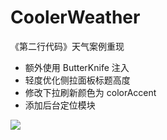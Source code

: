 # CoolerWeather

《第二行代码》天气案例重现

- 额外使用 ButterKnife 注入
- 轻度优化侧拉面板标题高度
- 修改下拉刷新颜色为 colorAccent
- 添加后台定位模块

![](http://oa3wvfmvl.bkt.clouddn.com/fddsdsdsd.png)
